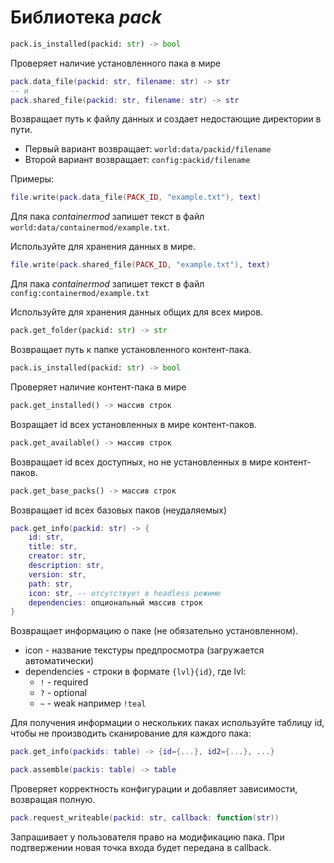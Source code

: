 # Библиотека *pack*

```python
pack.is_installed(packid: str) -> bool
```

Проверяет наличие установленного пака в мире

```lua
pack.data_file(packid: str, filename: str) -> str
-- и
pack.shared_file(packid: str, filename: str) -> str
```

Возвращает путь к файлу данных 
и создает недостающие директории в пути.

- Первый вариант возвращает: `world:data/packid/filename`
- Второй вариант возвращает: `config:packid/filename`

Примеры:
```lua
file.write(pack.data_file(PACK_ID, "example.txt"), text)
```
Для пака *containermod* запишет текст в файл `world:data/containermod/example.txt`.

Используйте для хранения данных в мире.

```lua
file.write(pack.shared_file(PACK_ID, "example.txt"), text)
```
Для пака *containermod* запишет текст в файл `config:containermod/example.txt`

Используйте для хранения данных общих для всех миров.

```python
pack.get_folder(packid: str) -> str
```

Возвращает путь к папке установленного контент-пака.

```python
pack.is_installed(packid: str) -> bool
```

Проверяет наличие контент-пака в мире

```python
pack.get_installed() -> массив строк
```

Возращает id всех установленных в мире контент-паков.

```python
pack.get_available() -> массив строк
```

Возвращает id всех доступных, но не установленных в мире контент-паков.

```python
pack.get_base_packs() -> массив строк
```

Возвращает id всех базовых паков (неудаляемых)

```lua
pack.get_info(packid: str) -> {
	id: str,
	title: str,
	creator: str,
	description: str,
	version: str,
    path: str,
	icon: str, -- отсутствует в headless режиме
	dependencies: опциональный массив строк
}
```

Возвращает информацию о паке (не обязательно установленном).
- icon - название текстуры предпросмотра (загружается автоматически)
- dependencies - строки в формате `{lvl}{id}`, где lvl:
	- `!` - required
	- `?` - optional
	- `~` - weak
	например `!teal`

Для получения информации о нескольких паках используйте таблицу id, чтобы не
производить сканирование для каждого пака:

```lua
pack.get_info(packids: table) -> {id={...}, id2={...}, ...}
```

```lua
pack.assemble(packis: table) -> table
```

Проверяет корректность конфигурации и добавляет зависимости, возвращая полную.

```lua
pack.request_writeable(packid: str, callback: function(str))
```

Запрашивает у пользователя право на модификацию пака. При подтвержении новая точка входа будет передана в callback.
